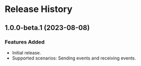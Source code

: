 # Release History

## 1.0.0-beta.1 (2023-08-08)

### Features Added

- Initial release.
- Supported scenarios: Sending events and receiving events.
